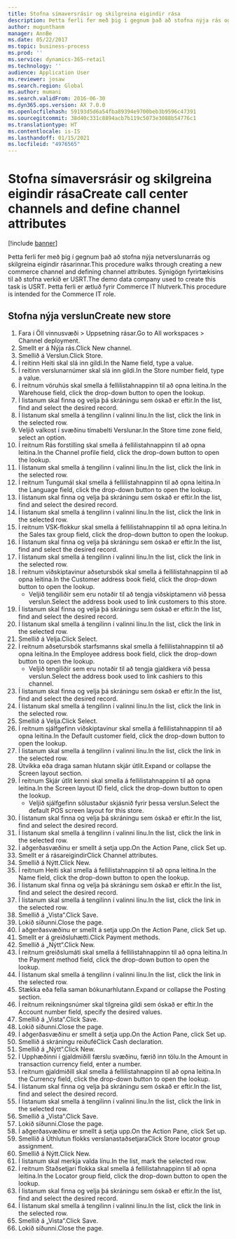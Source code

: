 ```yaml
---
title: Stofna símaversrásir og skilgreina eigindir rása
description: Þetta ferli fer með þig í gegnum það að stofna nýja rás og skilgreina eigindir rásarinnar.
author: mugunthanm
manager: AnnBe
ms.date: 05/22/2017
ms.topic: business-process
ms.prod: ''
ms.service: dynamics-365-retail
ms.technology: ''
audience: Application User
ms.reviewer: josaw
ms.search.region: Global
ms.author: mumani
ms.search.validFrom: 2016-06-30
ms.dyn365.ops.version: AX 7.0.0
ms.openlocfilehash: 59193d5d6a54fba89394e9700beb3b9596c47391
ms.sourcegitcommit: 38d40c331c8894acb7b119c5073e3088b54776c1
ms.translationtype: HT
ms.contentlocale: is-IS
ms.lasthandoff: 01/15/2021
ms.locfileid: "4976565"
---
```

# <a name="create-call-center-channels-and-define-channel-attributes"></a><span data-ttu-id="cd6c7-103">Stofna símaversrásir og skilgreina eigindir rása</span><span class="sxs-lookup"><span data-stu-id="cd6c7-103">Create call center channels and define channel attributes</span></span>

[!include [banner](../includes/banner.md)]

<span data-ttu-id="cd6c7-104">Þetta ferli fer með þig í gegnum það að stofna nýja netverslunarrás og skilgreina eigindir rásarinnar.</span><span class="sxs-lookup"><span data-stu-id="cd6c7-104">This procedure walks through creating a new commerce channel and defining channel attributes.</span></span> <span data-ttu-id="cd6c7-105">Sýnigögn fyrirtækisins til að stofna verkið er USRT.</span><span class="sxs-lookup"><span data-stu-id="cd6c7-105">The demo data company used to create this task is USRT.</span></span> <span data-ttu-id="cd6c7-106">Þetta ferli er ætluð fyrir Commerce IT hlutverk.</span><span class="sxs-lookup"><span data-stu-id="cd6c7-106">This procedure is intended for the Commerce IT role.</span></span>


## <a name="create-new-store"></a><span data-ttu-id="cd6c7-107">Stofna nýja verslun</span><span class="sxs-lookup"><span data-stu-id="cd6c7-107">Create new store</span></span>
1. <span data-ttu-id="cd6c7-108">Fara í Öll vinnusvæði > Uppsetning rásar.</span><span class="sxs-lookup"><span data-stu-id="cd6c7-108">Go to All workspaces > Channel deployment.</span></span>
2. <span data-ttu-id="cd6c7-109">Smellt er á Nýja rás.</span><span class="sxs-lookup"><span data-stu-id="cd6c7-109">Click New channel.</span></span>
3. <span data-ttu-id="cd6c7-110">Smellið á Verslun.</span><span class="sxs-lookup"><span data-stu-id="cd6c7-110">Click Store.</span></span>
4. <span data-ttu-id="cd6c7-111">Í reitinn Heiti skal slá inn gildi.</span><span class="sxs-lookup"><span data-stu-id="cd6c7-111">In the Name field, type a value.</span></span>
5. <span data-ttu-id="cd6c7-112">Í reitinn verslunarnúmer skal slá inn gildi.</span><span class="sxs-lookup"><span data-stu-id="cd6c7-112">In the Store number field, type a value.</span></span>
6. <span data-ttu-id="cd6c7-113">Í reitnum vöruhús skal smella á fellilistahnappinn til að opna leitina.</span><span class="sxs-lookup"><span data-stu-id="cd6c7-113">In the Warehouse field, click the drop-down button to open the lookup.</span></span>
7. <span data-ttu-id="cd6c7-114">Í listanum skal finna og velja þá skráningu sem óskað er eftir.</span><span class="sxs-lookup"><span data-stu-id="cd6c7-114">In the list, find and select the desired record.</span></span>
8. <span data-ttu-id="cd6c7-115">Í listanum skal smella á tengilinn í valinni línu.</span><span class="sxs-lookup"><span data-stu-id="cd6c7-115">In the list, click the link in the selected row.</span></span>
9. <span data-ttu-id="cd6c7-116">Veljið valkost í svæðinu tímabelti Verslunar.</span><span class="sxs-lookup"><span data-stu-id="cd6c7-116">In the Store time zone field, select an option.</span></span>
10. <span data-ttu-id="cd6c7-117">Í reitnum Rás forstilling skal smella á fellilistahnappinn til að opna leitina.</span><span class="sxs-lookup"><span data-stu-id="cd6c7-117">In the Channel profile field, click the drop-down button to open the lookup.</span></span>
11. <span data-ttu-id="cd6c7-118">Í listanum skal smella á tengilinn í valinni línu.</span><span class="sxs-lookup"><span data-stu-id="cd6c7-118">In the list, click the link in the selected row.</span></span>
12. <span data-ttu-id="cd6c7-119">Í reitnum Tungumál skal smella á fellilistahnappinn til að opna leitina.</span><span class="sxs-lookup"><span data-stu-id="cd6c7-119">In the Language field, click the drop-down button to open the lookup.</span></span>
13. <span data-ttu-id="cd6c7-120">Í listanum skal finna og velja þá skráningu sem óskað er eftir.</span><span class="sxs-lookup"><span data-stu-id="cd6c7-120">In the list, find and select the desired record.</span></span>
14. <span data-ttu-id="cd6c7-121">Í listanum skal smella á tengilinn í valinni línu.</span><span class="sxs-lookup"><span data-stu-id="cd6c7-121">In the list, click the link in the selected row.</span></span>
15. <span data-ttu-id="cd6c7-122">Í reitnum VSK-flokkur skal smella á fellilistahnappinn til að opna leitina.</span><span class="sxs-lookup"><span data-stu-id="cd6c7-122">In the Sales tax group field, click the drop-down button to open the lookup.</span></span>
16. <span data-ttu-id="cd6c7-123">Í listanum skal finna og velja þá skráningu sem óskað er eftir.</span><span class="sxs-lookup"><span data-stu-id="cd6c7-123">In the list, find and select the desired record.</span></span>
17. <span data-ttu-id="cd6c7-124">Í listanum skal smella á tengilinn í valinni línu.</span><span class="sxs-lookup"><span data-stu-id="cd6c7-124">In the list, click the link in the selected row.</span></span>
18. <span data-ttu-id="cd6c7-125">Í reitnum viðskiptavinur aðsetursbók skal smella á fellilistahnappinn til að opna leitina.</span><span class="sxs-lookup"><span data-stu-id="cd6c7-125">In the Customer address book field, click the drop-down button to open the lookup.</span></span>
    * <span data-ttu-id="cd6c7-126">Veljið tengiliðir sem eru notaðir til að tengja viðskiptamenn við þessa verslun.</span><span class="sxs-lookup"><span data-stu-id="cd6c7-126">Select the address book used to link customers to this store.</span></span>  
19. <span data-ttu-id="cd6c7-127">Í listanum skal finna og velja þá skráningu sem óskað er eftir.</span><span class="sxs-lookup"><span data-stu-id="cd6c7-127">In the list, find and select the desired record.</span></span>
20. <span data-ttu-id="cd6c7-128">Í listanum skal smella á tengilinn í valinni línu.</span><span class="sxs-lookup"><span data-stu-id="cd6c7-128">In the list, click the link in the selected row.</span></span>
21. <span data-ttu-id="cd6c7-129">Smellið á Velja.</span><span class="sxs-lookup"><span data-stu-id="cd6c7-129">Click Select.</span></span>
22. <span data-ttu-id="cd6c7-130">Í reitnum aðsetursbók starfsmanns skal smella á fellilistahnappinn til að opna leitina.</span><span class="sxs-lookup"><span data-stu-id="cd6c7-130">In the Employee address book field, click the drop-down button to open the lookup.</span></span>
    * <span data-ttu-id="cd6c7-131">Veljið tengiliðir sem eru notaðir til að tengja gjaldkera við þessa verslun.</span><span class="sxs-lookup"><span data-stu-id="cd6c7-131">Select the address book used to link cashiers to this channel.</span></span>  
23. <span data-ttu-id="cd6c7-132">Í listanum skal finna og velja þá skráningu sem óskað er eftir.</span><span class="sxs-lookup"><span data-stu-id="cd6c7-132">In the list, find and select the desired record.</span></span>
24. <span data-ttu-id="cd6c7-133">Í listanum skal smella á tengilinn í valinni línu.</span><span class="sxs-lookup"><span data-stu-id="cd6c7-133">In the list, click the link in the selected row.</span></span>
25. <span data-ttu-id="cd6c7-134">Smellið á Velja.</span><span class="sxs-lookup"><span data-stu-id="cd6c7-134">Click Select.</span></span>
26. <span data-ttu-id="cd6c7-135">Í reitnum sjálfgefinn viðskiptavinur skal smella á fellilistahnappinn til að opna leitina.</span><span class="sxs-lookup"><span data-stu-id="cd6c7-135">In the Default customer field, click the drop-down button to open the lookup.</span></span>
27. <span data-ttu-id="cd6c7-136">Í listanum skal smella á tengilinn í valinni línu.</span><span class="sxs-lookup"><span data-stu-id="cd6c7-136">In the list, click the link in the selected row.</span></span>
28. <span data-ttu-id="cd6c7-137">Útvíkka eða draga saman hlutann skjár útlit.</span><span class="sxs-lookup"><span data-stu-id="cd6c7-137">Expand or collapse the Screen layout section.</span></span>
29. <span data-ttu-id="cd6c7-138">Í reitnum Skjár útlit kenni skal smella á fellilistahnappinn til að opna leitina.</span><span class="sxs-lookup"><span data-stu-id="cd6c7-138">In the Screen layout ID field, click the drop-down button to open the lookup.</span></span>
    * <span data-ttu-id="cd6c7-139">Veljið sjálfgefinn sölustaður skjásnið fyrir þessa verslun.</span><span class="sxs-lookup"><span data-stu-id="cd6c7-139">Select the default POS screen layout for this store.</span></span>  
30. <span data-ttu-id="cd6c7-140">Í listanum skal finna og velja þá skráningu sem óskað er eftir.</span><span class="sxs-lookup"><span data-stu-id="cd6c7-140">In the list, find and select the desired record.</span></span>
31. <span data-ttu-id="cd6c7-141">Í listanum skal smella á tengilinn í valinni línu.</span><span class="sxs-lookup"><span data-stu-id="cd6c7-141">In the list, click the link in the selected row.</span></span>
32. <span data-ttu-id="cd6c7-142">Í aðgerðasvæðinu er smellt á setja upp.</span><span class="sxs-lookup"><span data-stu-id="cd6c7-142">On the Action Pane, click Set up.</span></span>
33. <span data-ttu-id="cd6c7-143">Smellt er á rásareigindir</span><span class="sxs-lookup"><span data-stu-id="cd6c7-143">Click Channel attributes.</span></span>
34. <span data-ttu-id="cd6c7-144">Smellið á Nýtt.</span><span class="sxs-lookup"><span data-stu-id="cd6c7-144">Click New.</span></span>
35. <span data-ttu-id="cd6c7-145">Í reitnum Heiti skal smella á fellilistahnappinn til að opna leitina.</span><span class="sxs-lookup"><span data-stu-id="cd6c7-145">In the Name field, click the drop-down button to open the lookup.</span></span>
36. <span data-ttu-id="cd6c7-146">Í listanum skal finna og velja þá skráningu sem óskað er eftir.</span><span class="sxs-lookup"><span data-stu-id="cd6c7-146">In the list, find and select the desired record.</span></span>
37. <span data-ttu-id="cd6c7-147">Í listanum skal smella á tengilinn í valinni línu.</span><span class="sxs-lookup"><span data-stu-id="cd6c7-147">In the list, click the link in the selected row.</span></span>
38. <span data-ttu-id="cd6c7-148">Smellið á „Vista“.</span><span class="sxs-lookup"><span data-stu-id="cd6c7-148">Click Save.</span></span>
39. <span data-ttu-id="cd6c7-149">Lokið síðunni.</span><span class="sxs-lookup"><span data-stu-id="cd6c7-149">Close the page.</span></span>
40. <span data-ttu-id="cd6c7-150">Í aðgerðasvæðinu er smellt á setja upp.</span><span class="sxs-lookup"><span data-stu-id="cd6c7-150">On the Action Pane, click Set up.</span></span>
41. <span data-ttu-id="cd6c7-151">Smellt er á greiðsluhætti.</span><span class="sxs-lookup"><span data-stu-id="cd6c7-151">Click Payment methods.</span></span>
42. <span data-ttu-id="cd6c7-152">Smellið á „Nýtt“.</span><span class="sxs-lookup"><span data-stu-id="cd6c7-152">Click New.</span></span>
43. <span data-ttu-id="cd6c7-153">Í reitnum greiðslumáti skal smella á fellilistahnappinn til að opna leitina.</span><span class="sxs-lookup"><span data-stu-id="cd6c7-153">In the Payment method field, click the drop-down button to open the lookup.</span></span>
44. <span data-ttu-id="cd6c7-154">Í listanum skal smella á tengilinn í valinni línu.</span><span class="sxs-lookup"><span data-stu-id="cd6c7-154">In the list, click the link in the selected row.</span></span>
45. <span data-ttu-id="cd6c7-155">Stækka eða fella saman bókunarhlutann.</span><span class="sxs-lookup"><span data-stu-id="cd6c7-155">Expand or collapse the Posting section.</span></span>
46. <span data-ttu-id="cd6c7-156">Í reitnum reikningsnúmer skal tilgreina gildi sem óskað er eftir.</span><span class="sxs-lookup"><span data-stu-id="cd6c7-156">In the Account number field, specify the desired values.</span></span>
47. <span data-ttu-id="cd6c7-157">Smellið á „Vista“.</span><span class="sxs-lookup"><span data-stu-id="cd6c7-157">Click Save.</span></span>
48. <span data-ttu-id="cd6c7-158">Lokið síðunni.</span><span class="sxs-lookup"><span data-stu-id="cd6c7-158">Close the page.</span></span>
49. <span data-ttu-id="cd6c7-159">Í aðgerðasvæðinu er smellt á setja upp.</span><span class="sxs-lookup"><span data-stu-id="cd6c7-159">On the Action Pane, click Set up.</span></span>
50. <span data-ttu-id="cd6c7-160">Smellið á skráningu reiðufé</span><span class="sxs-lookup"><span data-stu-id="cd6c7-160">Click Cash declaration.</span></span>
51. <span data-ttu-id="cd6c7-161">Smellið á „Nýtt“.</span><span class="sxs-lookup"><span data-stu-id="cd6c7-161">Click New.</span></span>
52. <span data-ttu-id="cd6c7-162">Í Upphæðinni í gjaldmiðill færslu svæðinu, færið inn tölu.</span><span class="sxs-lookup"><span data-stu-id="cd6c7-162">In the Amount in transaction currency field, enter a number.</span></span>
53. <span data-ttu-id="cd6c7-163">Í reitnum gjaldmiðill skal smella á fellilistahnappinn til að opna leitina.</span><span class="sxs-lookup"><span data-stu-id="cd6c7-163">In the Currency field, click the drop-down button to open the lookup.</span></span>
54. <span data-ttu-id="cd6c7-164">Í listanum skal finna og velja þá skráningu sem óskað er eftir.</span><span class="sxs-lookup"><span data-stu-id="cd6c7-164">In the list, find and select the desired record.</span></span>
55. <span data-ttu-id="cd6c7-165">Í listanum skal smella á tengilinn í valinni línu.</span><span class="sxs-lookup"><span data-stu-id="cd6c7-165">In the list, click the link in the selected row.</span></span>
56. <span data-ttu-id="cd6c7-166">Smellið á „Vista“.</span><span class="sxs-lookup"><span data-stu-id="cd6c7-166">Click Save.</span></span>
57. <span data-ttu-id="cd6c7-167">Lokið síðunni.</span><span class="sxs-lookup"><span data-stu-id="cd6c7-167">Close the page.</span></span>
58. <span data-ttu-id="cd6c7-168">Í aðgerðasvæðinu er smellt á setja upp.</span><span class="sxs-lookup"><span data-stu-id="cd6c7-168">On the Action Pane, click Set up.</span></span>
59. <span data-ttu-id="cd6c7-169">Smellið á Úthlutun flokks verslanastaðsetjara</span><span class="sxs-lookup"><span data-stu-id="cd6c7-169">Click Store locator group assignment.</span></span>
60. <span data-ttu-id="cd6c7-170">Smellið á Nýtt.</span><span class="sxs-lookup"><span data-stu-id="cd6c7-170">Click New.</span></span>
61. <span data-ttu-id="cd6c7-171">Í listanum skal merkja valda línu.</span><span class="sxs-lookup"><span data-stu-id="cd6c7-171">In the list, mark the selected row.</span></span>
62. <span data-ttu-id="cd6c7-172">Í reitnum Staðsetjari flokka skal smella á fellilistahnappinn til að opna leitina.</span><span class="sxs-lookup"><span data-stu-id="cd6c7-172">In the Locator group field, click the drop-down button to open the lookup.</span></span>
63. <span data-ttu-id="cd6c7-173">Í listanum skal finna og velja þá skráningu sem óskað er eftir.</span><span class="sxs-lookup"><span data-stu-id="cd6c7-173">In the list, find and select the desired record.</span></span>
64. <span data-ttu-id="cd6c7-174">Í listanum skal smella á tengilinn í valinni línu.</span><span class="sxs-lookup"><span data-stu-id="cd6c7-174">In the list, click the link in the selected row.</span></span>
65. <span data-ttu-id="cd6c7-175">Smellið á „Vista“.</span><span class="sxs-lookup"><span data-stu-id="cd6c7-175">Click Save.</span></span>
66. <span data-ttu-id="cd6c7-176">Lokið síðunni.</span><span class="sxs-lookup"><span data-stu-id="cd6c7-176">Close the page.</span></span>

